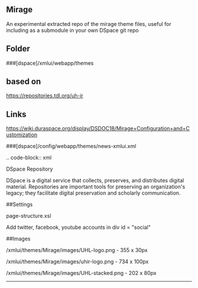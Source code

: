 Mirage
-----

An experimental extracted repo of the mirage theme files, useful for including as a submodule in your own DSpace git repo

Folder
--

###[dspace]/xmlui/webapp/themes


based on 
---

https://repositories.tdl.org/uh-ir

Links
---

https://wiki.duraspace.org/display/DSDOC18/Mirage+Configuration+and+Customization

###[dspace]/config/webapp/themes/news-xmlui.xml

.. code-block:: xml
<?xml version="1.0" encoding="UTF-8" ?>
<document xmlns="http://di.tamu.edu/DRI/1.0/" xmlns:i18n="http://apache.org/cocoon/i18n/2.1" version="1.1">
	<body>
		<div id="file.news.div.news" n="news" rend="primary">
			<head>DSpace Repository</head>
			<p>DSpace is a digital service that collects, preserves, and distributes digital material. Repositories are important tools for preserving an organization&apos;s legacy; they facilitate digital preservation and scholarly communication.</p>
			<p></p>
			<p></p>
			<p></p>
		</div>
	</body>
	<options/>
	<meta>
		<userMeta/>
		<pageMeta/>
		<repositoryMeta/>
	</meta>
</document>

##Settings

page-structure.xsl

Add twitter, facebook, youtube accounts in div id = "social"

##Images

/xmlui/themes/Mirage/images/UHL-logo.png - 355 x 30px

/xmlui/themes/Mirage/images/uhir-logo.png - 734 x 100px

/xmlui/themes/Mirage/images/UHL-stacked.png - 202 x 80px


---
